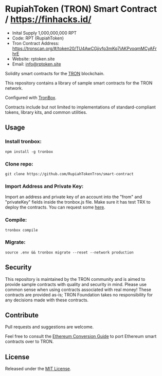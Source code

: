 # RupiahToken (TRON) Smart Contract / https://finhacks.id/
* Inital Supply 1,000,000,000 RPT
* Code: RPT (RupiahToken)
* Tron Contract Address: https://tronscan.org/#/token20/TU4AwCGjivfp3mKq7iAKPvoqmMCyAFrhrE
* Website: rptoken.site
* Email: info@rptoken.site

Solidity smart contracts for the [TRON](https://tron.network) blockchain.

This repository contains a library of sample smart contracts for the TRON network.

Configured with [TronBox](https://github.com/tronprotocol/tron-box).

Contracts include but not limited to implementations of standard-compliant tokens, library kits, and common utilities.

## Usage

### Install tronbox:

```npm install -g tronbox```

### Clone repo:

```git clone https://github.com/RupiahTokenTron/smart-contract```

### Import Address and Private Key:

Import an address and private key of an account into the "from" and "privateKey" fields inside the tronbox.js file. Make sure it has test TRX to deploy the contracts. You can request some [here](https://www.trongrid.io/shasta/#request).

### Compile:

```tronbox compile```

### Migrate:

```source .env && tronbox migrate --reset --network production```

## Security

This repository is maintained by the TRON community and is aimed to provide sample contracts with quality and security in mind. Please use common sense when using contracts associated with real money! These contracts are provided as-is; TRON Foundation takes no responsibility for any decisions made with these contracts.

## Contribute

Pull requests and suggestions are welcome.

Feel free to consult the [Ethereum Conversion Guide](https://developers.tron.network/docs/converting-ethereum-contracts-to-tron) to port Ethereum smart contracts over to TRON.

## License

Released under the [MIT License](LICENSE).

